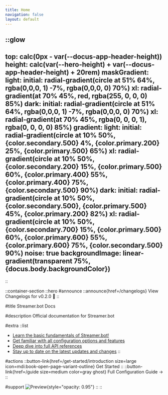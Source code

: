 ```yaml
---
title: Home
navigation: false
layout: default
---
```


::glow
---
top: calc(0px - var(--docus-app-header-height))
height: calc(var(--hero-height) + var(--docus-app-header-height) + 20rem)
maskGradient:
  light:
    initial: radial-gradient(circle at 51% 64%, rgba(0,0,0, 1) -7%, rgba(0,0,0, 0) 70%)
    xl: radial-gradient(at 70% 45%, red, rgba(255, 0, 0, 0) 85%)
  dark:
    initial: radial-gradient(circle at 51% 64%, rgba(0,0,0, 1) -7%, rgba(0,0,0, 0) 70%)
    xl: radial-gradient(at 70% 45%, rgba(0, 0, 0, 1), rgba(0, 0, 0, 0) 85%)
gradient:
  light:
    initial: radial-gradient(circle at 10% 50%, {color.secondary.500} 4%, {color.primary.200} 25%, {color.primary.500} 65%)
    xl: radial-gradient(circle at 10% 50%, {color.secondary.200} 15%, {color.primary.500} 60%, {color.primary.400} 55%, {color.primary.400} 75%, {color.secondary.500} 90%)
  dark:
    initial: radial-gradient(circle at 10% 50%, {color.secondary.500}, {color.primary.500} 45%, {color.primary.200} 82%)
    xl: radial-gradient(circle at 10% 50%, {color.secondary.700} 15%, {color.primary.500} 60%, {color.primary.600} 55%, {color.primary.600} 75%, {color.secondary.500} 90%)
noise: true
backgroundImage: linear-gradient(transparent 75%, {docus.body.backgroundColor})
---
::

::container-section
  ::hero
  #announce
  ::announce{href=/changelogs}
    View Changelogs for v0.2.0 🎉
  ::

  #title
  Streamer.bot Docs

  #description
  Official documentation for Streamer.bot

  #extra
  ::list
  - [Learn the basic fundamentals of Streamer.bot!](/get-started)
  - [Get familiar with all configuration options and features](/guide)
  - [Deep dive into full API references](/api)
  - [Stay up to date on the latest updates and changes](/changelogs)
  ::

  #actions
  ::button-link{href=/get-started/introduction size=large icon=mdi:book-open-page-variant-outline}
    Get Started
  ::
  ::button-link{href=/guide size=medium color=gray ghost}
    Full Configuration Guide →
  ::

  #support
  ![Preview](https://streamer.bot/img/screenshots/streamerbot-slide-1.png){style="opacity: 0.95"}
  ::
::